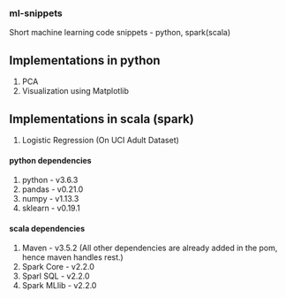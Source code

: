 ### ml-snippets
Short machine learning code snippets - python, spark(scala)

## Implementations in python
1. PCA
2. Visualization using Matplotlib

## Implementations in scala (spark)
1. Logistic Regression (On UCI Adult Dataset)

#### python dependencies
1. python - v3.6.3
2. pandas - v0.21.0
3. numpy - v1.13.3
4. sklearn - v0.19.1

#### scala dependencies
1. Maven - v3.5.2 (All other dependencies are already added in the pom, hence maven handles rest.)
2. Spark Core - v2.2.0
3. Sparl SQL - v2.2.0
4. Spark MLlib - v2.2.0
